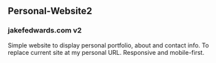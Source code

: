 <h2>Personal-Website2</h2>
<h3>jakefedwards.com v2</h3>
<p>Simple website to display personal portfolio, about and contact info. To replace current site at my personal URL.
Responsive and mobile-first.<p>
